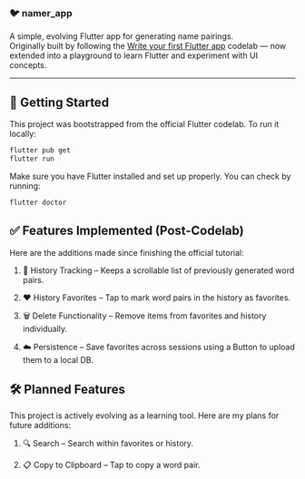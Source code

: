 ### 🐦 namer_app

A simple, evolving Flutter app for generating name pairings.  
Originally built by following the [Write your first Flutter app](https://docs.flutter.dev/get-started/codelab) codelab — now extended into a playground to learn Flutter and experiment with UI concepts.

---

## 🚀 Getting Started

This project was bootstrapped from the official Flutter codelab. To run it locally:

```bash
flutter pub get
flutter run
```

Make sure you have Flutter installed and set up properly. You can check by running:

```bash
flutter doctor
```

## ✅ Features Implemented (Post-Codelab)

Here are the additions made since finishing the official tutorial:

1. 🔁 History Tracking – Keeps a scrollable list of previously generated word pairs.

2. ❤️ History Favorites – Tap to mark word pairs in the history as favorites.

3. 🗑️ Delete Functionality – Remove items from favorites and history individually.

4. ☁️ Persistence – Save favorites across sessions using a Button to upload them to a local DB.

## 🛠️ Planned Features
This project is actively evolving as a learning tool. Here are my plans for future additions:

1. 🔍 Search – Search within favorites or history.

2. 📋 Copy to Clipboard – Tap to copy a word pair.
